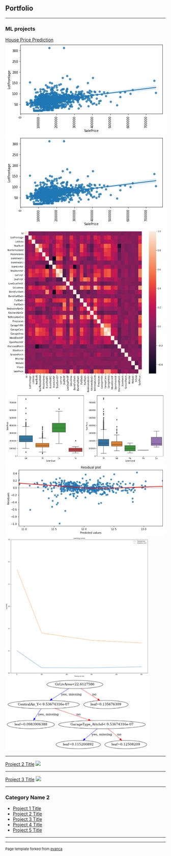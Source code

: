 ## Portfolio

---

### ML projects 

[House Price Prediction](https://github.com/SathyapriyaSubramaniam/House-Price-Prediction-Kaggle-competition/blob/main/improve-score-by-eda-feature-engg-house-price.ipynb)<br>
<img src="https://github.com/SathyapriyaSubramaniam/priya.github.io/blob/main/images/Housepriceimg8.png?raw=true"/>
<img src="https://github.com/SathyapriyaSubramaniam/priya.github.io/blob/main/images/House%20price%20img8.png"/>
<img src="https://github.com/SathyapriyaSubramaniam/priya.github.io/blob/main/images/House%20price%20img1.png" width="500"/>
<img src="https://github.com/SathyapriyaSubramaniam/priya.github.io/blob/main/images/House%20price%20img7.png" width="500"/>
<img src="https://github.com/SathyapriyaSubramaniam/priya.github.io/blob/main/images/House%20price%20img4.png" width="500"/>
<img src="https://github.com/SathyapriyaSubramaniam/priya.github.io/blob/main/images/House%20price%20img3.png" width="450"/>
<img src="https://github.com/SathyapriyaSubramaniam/priya.github.io/blob/main/images/House%20price%20img6.png" width="450"/>

---
[Project 2 Title](/pdf/sample_presentation.pdf)
<img src="images/dummy_thumbnail.jpg?raw=true"/>


---
[Project 3 Title](http://example.com/)
<img src="images/dummy_thumbnail.jpg?raw=true"/>

---

### Category Name 2

- [Project 1 Title](http://example.com/)
- [Project 2 Title](http://example.com/)
- [Project 3 Title](http://example.com/)
- [Project 4 Title](http://example.com/)
- [Project 5 Title](http://example.com/)

---




---
<p style="font-size:11px">Page template forked from <a href="https://github.com/evanca/quick-portfolio">evanca</a></p>
<!-- Remove above link if you don't want to attibute -->

